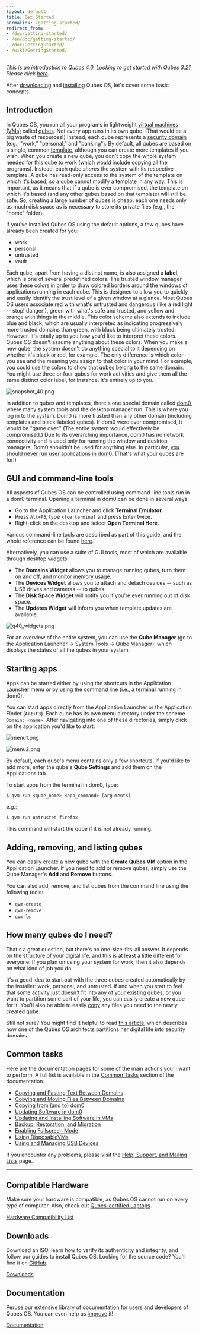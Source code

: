 ```yaml
---
layout: default
title: Get Started
permalink: /getting-started/
redirect_from:
- /doc/getting-started/
- /en/doc/getting-started/
- /doc/GettingStarted/
- /wiki/GettingStarted/
---
```


_This is an introduction to Qubes 4.0. Looking to get started with Qubes 3.2? Please click [here][getting-started-32]._

<a name="already-installed"></a>After [downloading] and [installing] Qubes OS, let's cover some basic concepts.

Introduction
------------

In Qubes OS, you run all your programs in lightweight [virtual machines (VMs)] called [qubes].
Not every app runs in its own qube.
(That would be a big waste of resources!)
Instead, each qube represents a [security domain] (e.g., "work," "personal," and "banking").
By default, all qubes are based on a single, common [template], although you can create more templates if you wish. 
When you create a new qube, you don't copy the whole system needed for this qube to work (which would include copying all the programs). 
Instead, each qube *shares* the system with its respective template. 
A qube has read-only access to the system of the template on which it's based, so a qube cannot modify a template in any way. 
This is important, as it means that if a qube is ever compromised, the template on which it's based (and any other qubes based on that template) will still be safe. 
So, creating a large number of qubes is cheap: each one needs only as much disk space as is necessary to store its private files (e.g., the "home" folder).

If you've installed Qubes OS using the default options, a few qubes have already been created for you:

 - work
 - personal
 - untrusted
 - vault

Each qube, apart from having a distinct name, is also assigned a **label**, which is one of several predefined colors.
The trusted window manager uses these colors in order to draw colored borders around the windows of applications running in each qube.
This is designed to allow you to quickly and easily identify the trust level of a given window at a glance.
Most Qubes OS users associate red with what's untrusted and dangerous (like a red light -- stop! danger!), green with what's safe and trusted, and yellow and orange with things in the middle. 
This color scheme also extends to include blue and black, which are usually interpreted as indicating progressively more trusted domains than green, with black being ultimately trusted.
However, it's totally up to you how you'd like to interpret these colors.
Qubes OS doesn't assume anything about these colors.
When you make a new qube, the system doesn't do anything special to it depending on whether it's black or red, for example.
The only difference is which color you see and the meaning you assign to that color in your mind.
For example, you could use the colors to show that qubes belong to the same domain.
You might use three or four qubes for work activities and give them all the same distinct color label, for instance.
It's entirely up to you.

![snapshot_40.png](/attachment/wiki/GettingStarted/snapshot_40.png)

In addition to qubes and templates, there's one special domain called [dom0], where many system tools and the desktop manager run.
This is where you log in to the system.
Dom0 is more trusted than any other domain (including templates and black-labeled qubes).
If dom0 were ever compromised, it would be "game over."
(The entire system would effectively be compromised.)
Due to its overarching importance, dom0 has no network connectivity and is used only for running the window and desktop managers.
Dom0 shouldn't be used for anything else.
In particular, [you should never run user applications in dom0][dom0-precautions].
(That's what your qubes are for!)


GUI and command-line tools
--------------------------

All aspects of Qubes OS can be controlled using command-line tools run in a dom0 terminal. 
Opening a terminal in dom0 can be done in several ways:

 - Go to the Application Launcher and click **Terminal Emulator**.
 - Press `Alt+F3`, type `xfce terminal` and press Enter twice.
 - Right-click on the desktop and select **Open Terminal Here**.

Various command-line tools are described as part of this guide, and the whole reference can be found [here][tools].

Alternatively, you can use a suite of GUI tools, most of which are available through desktop widgets:

 - The **Domains Widget** allows you to manage running qubes, turn them on and off, and monitor memory usage.
 - The **Devices Widget** allows you to attach and detach devices -- such as USB drives and cameras -- to qubes.
 - The **Disk Space Widget** will notify you if you're ever running out of disk space.
 - The **Updates Widget** will inform you when template updates are available.

![q40_widgets.png](/attachment/wiki/GettingStarted/q40_widgets.png)

For an overview of the entire system, you can use the **Qube Manager** (go to the Application Launcher → System Tools → Qube Manager), which displays the states of all the qubes in your system.


Starting apps
-------------

Apps can be started either by using the shortcuts in the Application Launcher menu or by using the command line (i.e., a terminal running in dom0).

You can start apps directly from the Application Launcher or the Application Finder (`Alt+F3`).
Each qube has its own menu directory under the scheme `Domain: <name>`. 
After navigating into one of these directories, simply click on the application you'd like to start:

![menu1.png](/attachment/wiki/GettingStarted/menu1.png)

![menu2.png](/attachment/wiki/GettingStarted/menu2.png)

By default, each qube's menu contains only a few shortcuts. 
If you'd like to add more, enter the qube's **Qube Settings** and add them on the Applications tab. 

To start apps from the terminal in dom0, type:

    $ qvm-run <qube_name> <app_command> [arguments]

e.g.:

    $ qvm-run untrusted firefox
    
This command will start the qube if it is not already running.


Adding, removing, and listing qubes
-----------------------------------

You can easily create a new qube with the **Create Qubes VM** option in the Application Launcher.
If you need to add or remove qubes, simply use the Qube Manager's **Add** and **Remove** buttons.

You can also add, remove, and list qubes from the command line using the following tools:

 - `qvm-create`
 - `qvm-remove`
 - `qvm-ls`


How many qubes do I need?
-------------------------

That's a great question, but there's no one-size-fits-all answer. 
It depends on the structure of your digital life, and this is at least a little different for everyone. 
If you plan on using your system for work, then it also depends on what kind of job you do.

It's a good idea to start out with the three qubes created automatically by the installer: work, personal, and untrusted. 
If and when you start to feel that some activity just doesn't fit into any of your existing qubes, or you want to partition some part of your life, you can easily create a new qube for it. 
You'll also be able to easily [copy][copy-files] any files you need to the newly created qube.

Still not sure?
You might find it helpful to read [this article][partitioning], which describes how one of the Qubes OS architects partitions her digital life into security domains.


Common tasks
------------

Here are the documentation pages for some of the main actions you'll want to perform.
A full list is available in the [Common Tasks] section of the documentation.

 * [Copying and Pasting Text Between Domains][copy-paste]
 * [Copying and Moving Files Between Domains][copy-files]
 * [Copying from (and to) dom0]
 * [Updating Software in dom0]
 * [Updating and Installing Software in VMs]
 * [Backup, Restoration, and Migration]
 * [Enabling Fullscreen Mode]
 * [Using DisposableVMs]
 * [Using and Managing USB Devices]

If you encounter any problems, please visit the [Help, Support, and Mailing Lists] page.


[getting-started-32]: /getting-started-32/
[downloading]: /downloads/
[installing]: /doc/installation-guide/
[virtual machines (VMs)]: /doc/glossary/#vm
[qubes]: /doc/glossary/#qube
[security domain]: /doc/glossary/#domain
[template]: /doc/glossary/#templatevm
[dom0]: /doc/glossary/#dom0
[dom0-precautions]: /doc/security-guidelines/#dom0-precautions
[tools]: /doc/tools/
[partitioning]: https://blog.invisiblethings.org/2011/03/13/partitioning-my-digital-life-into.html
[Common Tasks]: /doc/#common-tasks
[copy-files]: /doc/copying-files/
[copy-paste]: /doc/copy-paste/
[Copying from (and to) dom0]: /doc/copy-from-dom0/
[Updating Software in dom0]: /doc/software-update-dom0/
[Updating and Installing Software in VMs]: /doc/software-update-vm/
[Backup, Restoration, and Migration]: /doc/backup-restore/
[Enabling Fullscreen Mode]: /doc/full-screen-mode/
[Using DisposableVMs]: /doc/disposablevm/
[Using and Managing USB Devices]: /doc/usb/
[Help, Support, and Mailing Lists]: /support/


<hr class="more-top more-bottom">
<div class="row">
  <div class="col-lg-4 col-md-4">
    <h2>Compatible Hardware</h2>
    <p>Make sure your hardware is compatible, as Qubes OS cannot run on every type of computer. Also, check out <a href="/doc/certified-laptops/">Qubes-certified Laptops</a>.</p>
    <a href="/hcl/" class="btn btn-primary">
      <i class="fa fa-laptop"></i> Hardware Compatibility List
    </a>
  </div>
  <div class="col-lg-4 col-md-4">
    <h2>Downloads</h2>
    <p>Download an ISO, learn how to verify its authenticity and integrity, and follow our guides to install Qubes OS. Looking for the source code? You'll find it on <a href="https://github.com/QubesOS">GitHub</a>.</p>
    <a href="/downloads/" class="btn btn-primary">
      <i class="fa fa-download"></i> Downloads
    </a>
  </div>
  <div class="col-lg-4 col-md-4">
    <h2>Documentation</h2>
    <p>Peruse our extensive library of documentation for users and developers of Qubes OS. You can even help us <a href="/doc/doc-guidelines/">improve</a> it!</p>
    <a href="/doc/" class="btn btn-primary">
      <i class="fa fa-book"></i> Documentation
    </a>
  </div>
</div>

